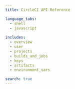```yaml
---
title: CircleCI API Reference

language_tabs:
  - shell
  - javascript
  
includes:
  - overview
  - user
  - projects
  - builds_and_jobs
  - keys
  - artifacts
  - environment_vars

search: true
---
```

